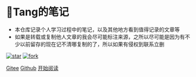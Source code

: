 # 📕Tang的笔记

- 本仓库记录个人学习过程中的笔记，以及其他地方看到值得记录的文章等
- 如果是转载或复制他人文章的我会尽可能标注来源，之所以尽可能是因为有不少以前留存的现在记不清哪复制的了，所以如果有侵权到联系立删

<a href='https://gitee.com/Developer-Tang/Knowledge-Notes/stargazers'><img src='https://gitee.com/Developer-Tang/Knowledge-Notes/badge/star.svg?theme=dark' alt='star'></img></a>
<a href='https://gitee.com/Developer-Tang/Knowledge-Notes/members'><img src='https://gitee.com/Developer-Tang/Knowledge-Notes/badge/fork.svg?theme=dark' alt='fork'></img></a>

[Gitee](<https://gitee.com/Developer-Tang/Knowledge-Notes>)
[Github](<xxxxxxx>)
[开始阅读](README.md)